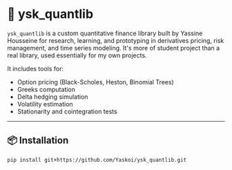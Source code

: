 # 🧠 ysk_quantlib

`ysk_quantlib` is a custom quantitative finance library built by Yassine Housseine for research, learning, and prototyping in derivatives pricing, risk management, and time series modeling. It's more of student project than a real library, used essentially for my own projects.

It includes tools for:

- Option pricing (Black-Scholes, Heston, Binomial Trees)
- Greeks computation
- Delta hedging simulation
- Volatility estimation
- Stationarity and cointegration tests

---

## 📦 Installation

```bash
pip install git+https://github.com/Yaskoi/ysk_quantlib.git
